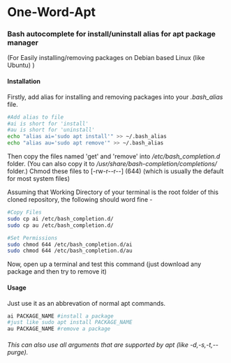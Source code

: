 # One-Word-Apt
### Bash autocomplete for install/uninstall alias for apt package manager
(For Easily installing/removing packages on Debian based Linux (like Ubuntu) ) 

#### Installation
Firstly, add alias for installing and removing packages into your *.bash_alias* file.

```bash
#Add alias to file
#ai is short for 'install'
#au is short for 'uninstall'
echo "alias ai='sudo apt install'" >> ~/.bash_alias
echo "alias au='sudo apt remove'" >> ~/.bash_alias
```

Then copy the files named 'get' and 'remove' into */etc/bash_completion.d* folder. (You can also copy it to */usr/share/bash-completion/completions/* folder.) Chmod these files to \[-rw-r--r--\] (644) (which is usually the default for most system files)

Assuming that Working Directory of your terminal is the root folder of this cloned repository, the following should word fine -

```bash
#Copy Files
sudo cp ai /etc/bash_completion.d/
sudo cp au /etc/bash_completion.d/
```
```bash
#Set Permissions
sudo chmod 644 /etc/bash_completion.d/ai
sudo chmod 644 /etc/bash_completion.d/au
```

Now, open up a terminal and test this command (just download any package and then try to remove it)

#### Usage

Just use it as an abbrevation of normal apt commands.

```bash
ai PACKAGE_NAME #install a package
#just like sudo apt install PACKAGE_NAME
au PACKAGE_NAME #remove a package
```

###### This can also use all arguments that are supported by *apt* (like -d,-s,-t,--purge).
